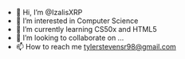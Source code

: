 - 👋 Hi, I’m @IzalisXRP
- 👀 I’m interested in Computer Science
- 🌱 I’m currently learning CS50x and HTML5
- 💞️ I’m looking to collaborate on ...
- 📫 How to reach me tylerstevensr98@gmail.com

<!---
IzalisXRP/IzalisXRP is a ✨ special ✨ repository because its `README.md` (this file) appears on your GitHub profile.
You can click the Preview link to take a look at your changes.
--->
